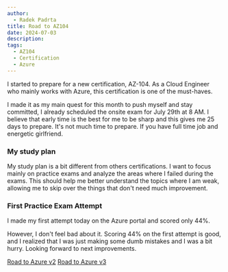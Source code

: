 ```yaml
---
author:
  - Radek Padrta
title: Road to AZ104
date: 2024-07-03
description: 
tags:
  - AZ104
  - Certification
  - Azure
---
```

I started to prepare for a new certification, AZ-104. As a Cloud Engineer who mainly works with Azure, this certification is one of the must-haves.

I made it as my main quest for this month to push myself and stay committed, I already scheduled the onsite exam for July 29th at 8 AM. I believe that early time is the best for me to be sharp and this gives me 25 days to prepare. It's not much time to prepare. If you have full time job and energetic girlfriend. 


### My study plan 

My study plan is a bit different from others certifications. I want to focus mainly on practice exams and analyze the areas where I failed during the exams. This should help me better understand the topics where I am weak, allowing me to skip over the things that don't need much improvement.

### First Practice Exam Attempt

I made my first attempt today on the Azure portal and scored only 44%.

However, I don't feel bad about it. Scoring 44% on the first attempt is good, and I realized that I was just making some dumb mistakes and I was a bit hurry. Looking forward to next improvements.


[Road to Azure v2](https://www.radekpadrta.cz/zet/articles/road-to-az104-v2/)
[Road to Azure v3](https://www.radekpadrta.cz/zet/articles/road-to-az104-v3/)
